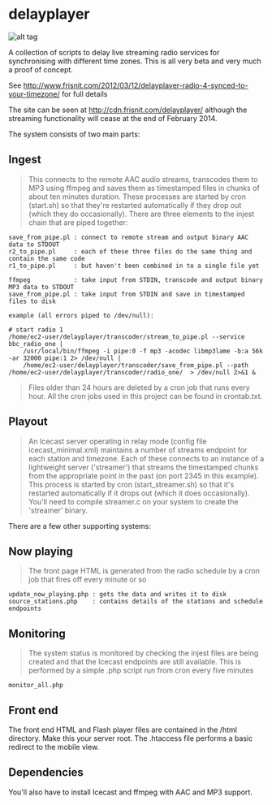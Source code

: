 delayplayer
===========

![alt tag](https://raw.github.com/frisnit/delayplayer/master/delayplayer.png)

A collection of scripts to delay live streaming radio services for synchronising with different time zones. This is all very beta and very much a proof of concept.

See http://www.frisnit.com/2012/03/12/delayplayer-radio-4-synced-to-your-timezone/ for full details

The site can be seen at http://cdn.frisnit.com/delayplayer/ although the streaming functionality will cease at the end of February 2014.

The system consists of two main parts:

Ingest
------
> This connects to the remote AAC audio streams, transcodes them to MP3 using ffmpeg and saves them as timestamped files in chunks of about ten minutes duration. These processes are started by cron (start.sh) so that they're restarted automatically if they drop out (which they do occasionally). There are three elements to the injest chain that are piped together:

    save_from_pipe.pl : connect to remote stream and output binary AAC data to STDOUT
    r2_to_pipe.pl     : each of these three files do the same thing and contain the same code
    r1_to_pipe.pl     : but haven't been combined in to a single file yet
    
    ffmpeg            : take input from STDIN, transcode and output binary MP3 data to STDOUT
    save_from_pipe.pl : take input from STDIN and save in timestamped files to disk
    
    example (all errors piped to /dev/null):
    
    # start radio 1
    /home/ec2-user/delayplayer/transcoder/stream_to_pipe.pl --service bbc_radio_one | 
        /usr/local/bin/ffmpeg -i pipe:0 -f mp3 -acodec libmp3lame -b:a 56k -ar 32000 pipe:1 2> /dev/null | 
        /home/ec2-user/delayplayer/transcoder/save_from_pipe.pl --path /home/ec2-user/delayplayer/transcoder/radio_one/  > /dev/null 2>&1 &

    
    

> Files older than 24 hours are deleted by a cron job that runs every hour. All the cron jobs used in this project can be found in crontab.txt.

Playout
-------
> An Icecast server operating in relay mode (config file icecast_minimal.xml) maintains a number of streams endpoint for each station and timezone. Each of these connects to an instance of a lightweight server ('streamer') that streams the timestamped chunks from the appropriate point in the past (on port 2345 in this example). This process is started by cron (start_streamer.sh) so that it's restarted automatically if it drops out (which it does occasionally). You'll need to compile streamer.c on your system to create the 'streamer' binary.



There are a few other supporting systems:

Now playing
-----------
> The front page HTML is generated from the radio schedule by a cron job that fires off every minute or so

    update_now_playing.php : gets the data and writes it to disk
    source_stations.php    : contains details of the stations and schedule endpoints

Monitoring
----------
> The system status is monitored by checking the injest files are being created and that the Icecast endpoints are still available. This is performed by a simple .php script run from cron every five minutes

    monitor_all.php


Front end
---------
The front end HTML and Flash player files are contained in the /html directory. Make this your server root. The .htaccess file performs a basic redirect to the mobile view.

Dependencies
------------
You'll also have to install Icecast and ffmpeg with AAC and MP3 support.
    
  

